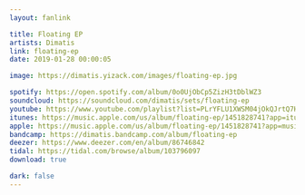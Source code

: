 ```yaml
---
layout: fanlink

title: Floating EP
artists: Dimatis
link: floating-ep
date: 2019-01-28 00:00:05

image: https://dimatis.yizack.com/images/floating-ep.jpg

spotify: https://open.spotify.com/album/0o0UjObCp5ZizH3tDblWZ3
soundcloud: https://soundcloud.com/dimatis/sets/floating-ep
youtube: https://www.youtube.com/playlist?list=PLrYFLU1XWSM04jOkQJrtQ7HnhqQfwdQot
itunes: https://music.apple.com/us/album/floating-ep/1451828741?app=itunes
apple: https://music.apple.com/us/album/floating-ep/1451828741?app=music
bandcamp: https://dimatis.bandcamp.com/album/floating-ep
deezer: https://www.deezer.com/en/album/86746842
tidal: https://tidal.com/browse/album/103796097
download: true

dark: false
---
```

